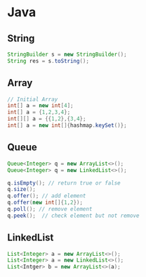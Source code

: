 # Java

## String

```java
StringBuilder s = new StringBuilder();
String res = s.toString();
```

## Array

```java
// Initial Array
int[] a = new int[4];
int[] a = {1,2,3,4};
int[][] a = {{1,2},{3,4};
int[] a = new int[]{hashmap.keySet()};
```



## Queue

```java
Queue<Integer> q = new ArrayList<>();
Queue<Integer> q = new LinkedList<>();

q.isEmpty(); // return true or false
q.size();
q.offer(); // add element
q.offer(new int[]{1,2});
q.poll(); // remove element
q.peek();  // check element but not remove 
```

## LinkedList

```java
List<Integer> a = new ArrayList<>();
List<Integer> a = new LinkedList<>();
List<Intger> b = new ArrayList<>(a);
```
